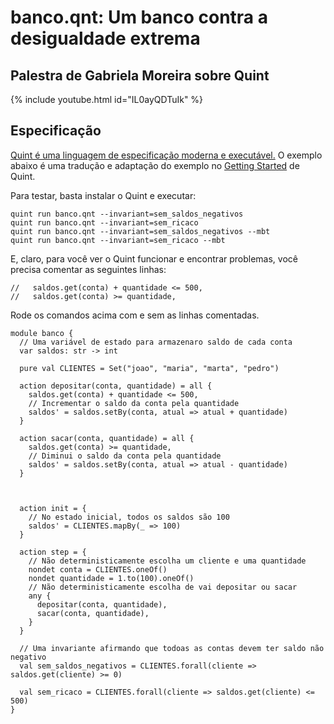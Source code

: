 # banco.qnt: Um banco contra a desigualdade extrema


## Palestra de Gabriela Moreira sobre Quint
{% include youtube.html id="IL0ayQDTuIk" %}


## Especificação


[Quint é uma linguagem de especificação moderna e executável.](https://quint-lang.org/) O exemplo abaixo é uma tradução e adaptação do exemplo no [Getting Started](https://quint-lang.org/docs/getting-started) de Quint.

Para testar, basta instalar o Quint e executar:

```
quint run banco.qnt --invariant=sem_saldos_negativos
quint run banco.qnt --invariant=sem_ricaco
quint run banco.qnt --invariant=sem_saldos_negativos --mbt
quint run banco.qnt --invariant=sem_ricaco --mbt
```

E, claro, para você ver o Quint funcionar e encontrar problemas, você precisa comentar as seguintes linhas:

```quint
//   saldos.get(conta) + quantidade <= 500,
//   saldos.get(conta) >= quantidade,
```

Rode os comandos acima com e sem as linhas comentadas.


```quint
module banco {
  // Uma variável de estado para armazenaro saldo de cada conta
  var saldos: str -> int
 
  pure val CLIENTES = Set("joao", "maria", "marta", "pedro")
 
  action depositar(conta, quantidade) = all {
    saldos.get(conta) + quantidade <= 500,
    // Incrementar o saldo da conta pela quantidade
    saldos' = saldos.setBy(conta, atual => atual + quantidade)
  }
 
  action sacar(conta, quantidade) = all {
    saldos.get(conta) >= quantidade,
    // Diminui o saldo da conta pela quantidade
    saldos' = saldos.setBy(conta, atual => atual - quantidade)
  }
  
 
 
  action init = {
    // No estado inicial, todos os saldos são 100
    saldos' = CLIENTES.mapBy(_ => 100)
  }
 
  action step = {
    // Não deterministicamente escolha um cliente e uma quantidade
    nondet conta = CLIENTES.oneOf()
    nondet quantidade = 1.to(100).oneOf()
    // Não deterministicamente escolha de vai depositar ou sacar
    any {
      depositar(conta, quantidade),
      sacar(conta, quantidade),
    }
  }
 
  // Uma invariante afirmando que todoas as contas devem ter saldo não negativo
  val sem_saldos_negativos = CLIENTES.forall(cliente => saldos.get(cliente) >= 0)

  val sem_ricaco = CLIENTES.forall(cliente => saldos.get(cliente) <= 500)
}
```
